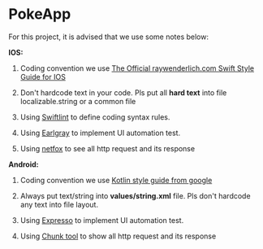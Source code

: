# PokeApp

For this project, it is advised that we use some notes below:

**IOS:**

1. Coding convention we use [The Official raywenderlich.com Swift Style Guide for IOS](https://github.com/raywenderlich/swift-style-guide)

2. Don't hardcode text in your code. Pls put all **hard text** into file localizable.string or a common file
 
3. Using [Swiftlint](https://github.com/realm/SwiftLint) to define coding syntax rules.

4. Using [Earlgray](https://github.com/google/EarlGrey) to implement UI automation test. 

5. Using [netfox](https://github.com/kasketis/netfox) to see all http request and its response

**Android:**

1. Coding convention we use [Kotlin style guide from google](https://developer.android.com/kotlin/style-guide)

2. Always put text/string into **values/string.xml** file. Pls don't hardcode any text into file layout.

3. Using [Expresso](https://developer.android.com/training/testing/espresso/) to implement UI automation test.

4. Using [Chunk tool](https://github.com/jgilfelt/chuck) to show all http request and its response
